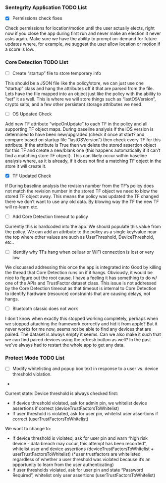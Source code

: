 ### Sentegrity Application TODO List

- [x] Permissions check fixes

Check permissions for location/motion until the user actually elects, right now if you close the app during first run and never make an election it never asks again. Make sure we have the ability to prompt on-demand for future updates where, for example, we suggest the user allow location or motion if a score is low.

### Core Detection TODO List

- [ ] Create “startup” file to store temporary info

This should be a JSON file like the policy/store, we can just use one “startup” class and hang the attributes off it that are parsed from the file. Lets have the file mapped into an object just like the policy with the ability to “set” it as well. This is where we will store things such as “lastOSVersion”, crypto salts, and a few other persistent storage attributes we need.

- [ ] OS Updated Check

Add new TF attribute “wipeOnUpdate” to each TF in the policy and all supporting TF object maps. During baseline analysis If the iOS version is determined to have been new/upgraded (check it once at start? and compare based on startup file “lastOSVersion”) then check every TF for this attribute. If the attribute is True then we delete the stored assertion object for this TF and create a new/blank one (this happens automatically if it can’t find a matching store TF object). This can likely occur within baseline analysis where, as it is already, if it does not find a matching TF object in the store it will create it. 


- [x] TF Updated Check

If During baseline analysis the revision number from the TF’s policy does not match the revision number in the stored TF object we need to blow the stored TF object away. This means the policy was updated the TF changed there we don’t want to use any old data. By blowing way the TF the new TF will re-learn etc.

- [ ] Add Core Detection timeout to policy

Currently this is hardcoded into the app. We should populate this value from the policy. We can add an attribute to the policy as a single key/value near the top where other values are such as UserThreshold, DeviceThreshold, etc..


- [ ] Identify why TFs hang when celluar or WiFi connection is lost or very low

We discussed addressing this once the app is integrated into Good by killing the thread that Core Detection runs on if it hangs. Obviously, it would be nice to figure out the root cause. I have a feeling it has something to do w/ one of the APIs and TrustFactor dataset class. This issue is not addressed by the Core Detection timeout as that timeout is internal to Core Detection to identify hardware (resource) constraints that are causing delays, not hangs. 

- [ ] Bluetooth classic does not work

I don't know when exactly this stopped working completely, perhaps when we stopped attaching the framework correctly and hid it from apple? But it never works for me now, seems not be able to find any devices that are paired. The dataset is always empty it seems. Can we also make it such that we can find paired devices using the refresh button as well? In the past we've always had to restart the whole app to get any data.

### Protect Mode TODO List

- [ ] Modify whitelisting and popup box text in response  to a user vs. device threshold violation.
- 
Current state:
Device threshold is always checked first:
+ If device threshold violated, ask for admin pin, we whitelist device assertions if correct (deviceTrustFactorsToWhitelist)
+ If user threshold is violated, ask for user pin, whitelist user assertions if correct (userTrustFactorsToWhitelist)

We want to change to:
+ If device threshold is violated, ask for user pin and warn “high risk device - data breach may occur, this attempt has been recorded”, whitelist user and device assertions (deviceTrustFactorsToWhitelist + userTrustFactorsToWhitelist) (*user trustfactors are whitelisted regardless of whether a user threshold was violated because it’s an opportunity to learn from the user authenticating)
+ If user thresholds violated, ask for user pin and state “Password Required”, whitelist only user assertions (userTrustFactorsToWhitelist)

